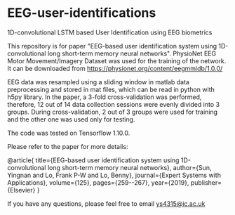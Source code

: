 # EEG-user-identifications
1D-convolutional LSTM based User Identification using EEG biometrics

This repository is for paper "EEG-based user identification system using 1D-convolutional long short-term memory neural networks". PhysioNet EEG Motor Movement/Imagery Dataset was used for the training of the network. It can be downloaded from https://physionet.org/content/eegmmidb/1.0.0/

EEG data was resampled using a sliding window in matlab data preprocessing and stored in mat files, which can be read in python with h5py library. In the paper, a 3-fold cross-validation was performed, therefore, 12 out of 14 data collection sessions were evenly divided into 3 groups. During cross-validation, 2 out of 3 groups were used for training and the other one was used only for testing.

The code was tested on Tensorflow 1.10.0.

Please refer to the paper for more details:

@article{
  title={EEG-based user identification system using 1D-convolutional long short-term memory neural networks},
  author={Sun, Yingnan and Lo, Frank P-W and Lo, Benny},
  journal={Expert Systems with Applications},
  volume={125},
  pages={259--267},
  year={2019},
  publisher={Elsevier}
}

If you have any questions, please feel free to email ys4315@ic.ac.uk


